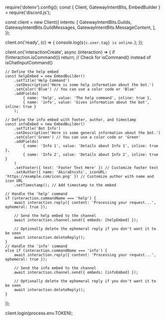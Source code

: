 require('dotenv').config();
const { Client, GatewayIntentBits, EmbedBuilder } = require('discord.js');

const client = new Client({
    intents: [
        GatewayIntentBits.Guilds,
        GatewayIntentBits.GuildMessages,
        GatewayIntentBits.MessageContent,
    ],
});

client.on('ready', (c) => {
    console.log(`${c.user.tag} is online.`);
});

client.on('interactionCreate', async (interaction) => {
    if (!interaction.isCommand()) return; // Check for isCommand() instead of isChatInputCommand()

    // Define the help embed
    const helpEmbed = new EmbedBuilder()
        .setTitle('Help Command')
        .setDescription('Here is some help information about the bot.')
        .setColor('Blue') // You can use a color code or 'Blue'
        .addFields(
            { name: 'help', value: 'The help command', inline: true },
            { name: 'info', value: 'Gives information about the bot', inline: true }
        );

    // Define the info embed with footer, author, and timestamp
    const infoEmbed = new EmbedBuilder()
        .setTitle('Bot Info')
        .setDescription('Here is some general information about the bot.')
        .setColor('Green') // You can use a color code or 'Green'
        .addFields(
            { name: 'Info 1', value: 'Details about Info 1', inline: true },
            { name: 'Info 2', value: 'Details about Info 2', inline: true }
        )
        .setFooter({ text: 'Footer Text Here' }) // Customize footer text
        .setAuthor({ name: 'AkiraEnishi', iconURL: 'https://example.com/icon.png' }) // Customize author with name and icon URL
        .setTimestamp(); // Add timestamp to the embed

    // Handle the 'help' command
    if (interaction.commandName === 'help') {
        await interaction.reply({ content: 'Processing your request...', ephemeral: true });

        // Send the help embed to the channel
        await interaction.channel.send({ embeds: [helpEmbed] });

        // Optionally delete the ephemeral reply if you don't want it to be seen
        await interaction.deleteReply();
    } 
    // Handle the 'info' command
    else if (interaction.commandName === 'info') {
        await interaction.reply({ content: 'Processing your request...', ephemeral: true });

        // Send the info embed to the channel
        await interaction.channel.send({ embeds: [infoEmbed] });

        // Optionally delete the ephemeral reply if you don't want it to be seen
        await interaction.deleteReply();
    }
});

client.login(process.env.TOKEN);
